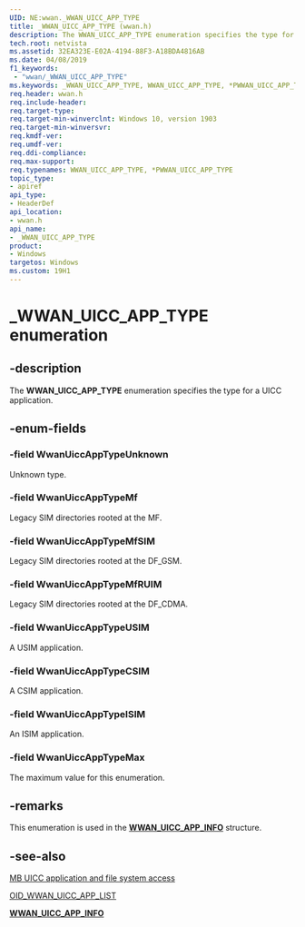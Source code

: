 ```yaml
---
UID: NE:wwan._WWAN_UICC_APP_TYPE
title: _WWAN_UICC_APP_TYPE (wwan.h)
description: The WWAN_UICC_APP_TYPE enumeration specifies the type for a UICC application.
tech.root: netvista
ms.assetid: 32EA323E-E02A-4194-88F3-A18BDA4816AB
ms.date: 04/08/2019
f1_keywords:
 - "wwan/_WWAN_UICC_APP_TYPE"
ms.keywords: _WWAN_UICC_APP_TYPE, WWAN_UICC_APP_TYPE, *PWWAN_UICC_APP_TYPE, 
req.header: wwan.h
req.include-header:
req.target-type:
req.target-min-winverclnt: Windows 10, version 1903
req.target-min-winversvr:
req.kmdf-ver:
req.umdf-ver:
req.ddi-compliance:
req.max-support:
req.typenames: WWAN_UICC_APP_TYPE, *PWWAN_UICC_APP_TYPE
topic_type: 
- apiref
api_type: 
- HeaderDef
api_location: 
- wwan.h
api_name: 
- _WWAN_UICC_APP_TYPE
product:
- Windows
targetos: Windows
ms.custom: 19H1
---
```


# _WWAN_UICC_APP_TYPE enumeration

## -description

The **WWAN_UICC_APP_TYPE** enumeration specifies the type for a UICC application.

## -enum-fields

### -field WwanUiccAppTypeUnknown

Unknown type.

### -field WwanUiccAppTypeMf

Legacy SIM directories rooted at the MF.

### -field WwanUiccAppTypeMfSIM

Legacy SIM directories rooted at the DF_GSM.

### -field WwanUiccAppTypeMfRUIM

Legacy SIM directories rooted at the DF_CDMA.

### -field WwanUiccAppTypeUSIM

A USIM application.

### -field WwanUiccAppTypeCSIM

A CSIM application.

### -field WwanUiccAppTypeISIM

An ISIM application.

### -field WwanUiccAppTypeMax

The maximum value for this enumeration.

## -remarks

This enumeration is used in the [**WWAN_UICC_APP_INFO**](../wwan/ns-wwan-_wwan_uicc_app_info.md) structure.

## -see-also

[MB UICC application and file system access](https://docs.microsoft.com/windows-hardware/drivers/network/mb-uicc-application-and-file-system-access)

[OID_WWAN_UICC_APP_LIST](https://docs.microsoft.com/windows-hardware/drivers/network/oid-wwan-uicc-app-list)

[**WWAN_UICC_APP_INFO**](../wwan/ns-wwan-_wwan_uicc_app_info.md)
